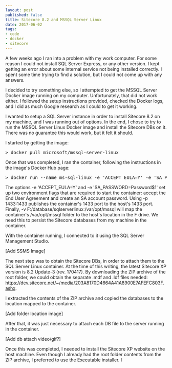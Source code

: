 ```yaml
---
layout: post
published: false
title: Sitecore 8.2 and MSSQL Server Linux
date: 2017-06-02
tags:
- code
- docker
- sitecore
---
```


A few weeks ago I ran into a problem with my work computer. For some reason I could not install SQL Server Express, or any other version. I kept getting an error about some internal service not being installed correctly. I spent some time trying to find a solution, but I could not come up with any answers.

I decided to try something else, so I attempted to get the MSSQL Server Docker image running on my computer. Unfortunately, that did not work either. I followed the setup instructions provided, checked the Docker logs, and I did as much Google research as I could to get it working.

I wanted to setup a SQL Server instance in order to install Sitecore 8.2 on my machine, and I was running out of options. In the end, I chose to try to run the MSSQL Server Linux Docker image and install the Sitecore DBs on it. There was no guarantee this would work, but it felt it should.

I started by getting the image:

<pre>
> docker pull microsoft/mssql-server-linux
</pre>

Once that was completed, I ran the container, following the instructions in the image's Docker Hub page:

<pre>
> docker run --name ms-sql-linux -e 'ACCEPT_EULA=Y' -e 'SA_PASSWORD=Password$1' -p 1433:1433 -v F:/database/sqlserverlinux:/var/opt/mssql -d microsoft/mssql-server-linux
</pre>

The options -e 'ACCEPT_EULA=Y' and -e 'SA_PASSWORD=Password$1' set up two environment flags that are required to start the container: accept the End User Agreement and create an SA account password.  Using -p 1433:1433 publishes the container's 1433 port to the host's 1433 port. Finally, -v F:/database/sqlserverlinux:/var/opt/mssql will map the container's /var/opt/mssql folder to the host's location in the F drive. We need this to persist the Sitecore databases from my machine in the container.

With the container running, I connected to it using the SQL Server Management Studio.

[Add SSMS Image]

The next step was to obtain the Sitecore DBs, in order to attach them to the SQL Server Linux container. At the time of this writing, the latest Sitecore XP version is 8.2 Update-3 (rev. 170417). By downloading the ZIP archive of the root folder, we could obtain the separate .mdf and .ldf files needed: https://dev.sitecore.net/~/media/203A8170D4664A41A8900E7AFEFC803F.ashx.

I extracted the contents of the ZIP archive and copied the databases to the location mapped to the container.

[Add folder location image]

After that, it was just necessary to attach each DB file to the server running in the container.

[Add db attach video/gif?]

Once this was completed, I needed to install the Sitecore XP website on the host machine. Even though I already had the root folder contents from the ZIP archive, I preferred to use the Executable installer. I 